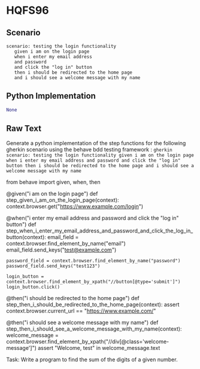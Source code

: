 # HQFS96
## Scenario
```gherkin
scenario: testing the login functionality 
   given i am on the login page 
   when i enter my email address 
   and password 
   and click the "log in" button 
   then i should be redirected to the home page 
   and i should see a welcome message with my name
```


## Python Implementation
```python
None
```


## Raw Text
Generate a python implementation of the step functions for the following gherkin scenario using the behave bdd testing framework : ```gherkin scenario: testing the login functionality given i am on the login page when i enter my email address and password and click the "log in" button then i should be redirected to the home page and i should see a welcome message with my name ```



from behave import given, when, then

@given("i am on the login page")
def step_given_i_am_on_the_login_page(context):
    context.browser.get("https://www.example.com/login")

@when("i enter my email address and password and click the \"log in\" button")
def step_when_i_enter_my_email_address_and_password_and_click_the_log_in_button(context):
    email_field = context.browser.find_element_by_name("email")
    email_field.send_keys("test@example.com")

    password_field = context.browser.find_element_by_name("password")
    password_field.send_keys("test123")

    login_button = context.browser.find_element_by_xpath("//button[@type='submit']")
    login_button.click()

@then("i should be redirected to the home page")
def step_then_i_should_be_redirected_to_the_home_page(context):
    assert context.browser.current_url == "https://www.example.com/"

@then("i should see a welcome message with my name")
def step_then_i_should_see_a_welcome_message_with_my_name(context):
    welcome_message = context.browser.find_element_by_xpath("//div[@class='welcome-message']")
    assert "Welcome, test" in welcome_message.text

Task: Write a program to find the sum of the digits of a given number.

